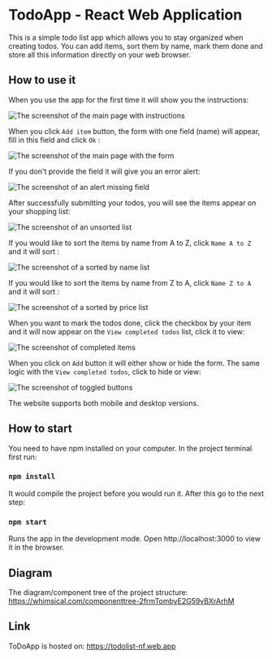 # TodoApp - React Web Application

This is a simple todo list app which allows you to stay organized when creating todos. You can add items, sort them by name, mark them done and store all this information directly on your web browser.

## How to use it 
When you use the app for the first time it will show you the instructions:

![The screenshot of the main page with instructions](https://github.com/FeNatalia/todo-list-testing/blob/main/src/assets/screenshots/welcome.jpg)

When you click `Add item` button, the form with one field (name) will appear, fill in this field and click `Ok` :

![The screenshot of the main page with the form](https://github.com/FeNatalia/todo-list-testing/blob/main/src/assets/screenshots/form.jpg)

If you don't provide the field it will give you an error alert:

![The screenshot of an alert missing field ](https://github.com/FeNatalia/todo-list-testing/blob/main/src/assets/screenshots/alertMissing.jpg)

After successfully submitting your todos, you will see the items appear on your shopping list: 

![The screenshot of an unsorted list](https://github.com/FeNatalia/todo-list-testing/blob/main/src/assets/screenshots/unsorted.jpg)

If you would like to sort the items by name from A to Z, click `Name A to Z` and it will sort :

![The screenshot of a sorted by name list](https://github.com/FeNatalia/todo-list-testing/blob/main/src/assets/screenshots/sortNameAZ.jpg)

If you would like to sort the items by name from Z to A, click `Name Z to A` and it will sort :

![The screenshot of a sorted by price list](https://github.com/FeNatalia/todo-list-testing/blob/main/src/assets/screenshots/sortNameZA.jpg)

When you want to mark the todos done, click the checkbox by your item and it will now appear on the `View completed todos` list, click it to view: 

![The screenshot of completed items](https://github.com/FeNatalia/todo-list-testing/blob/main/src/assets/screenshots/completed.jpg)

When you click on `Add` button it will either show or hide the form. The same logic with the `View completed todos`, click to hide or view: 

![The screenshot of toggled buttons ](https://github.com/FeNatalia/todo-list-testing/blob/main/src/assets/screenshots/toggled.jpg)

The website supports both mobile and desktop versions.

## How to start 

You need to have npm installed on your computer. In the project terminal first run:

### `npm install`

It would compile the project before you would run it. After this go to the next step:

### `npm start`

Runs the app in the development mode.
Open http://localhost:3000 to view it in the browser.

## Diagram

The diagram/component tree of the project structure: 
https://whimsical.com/componenttree-2frmTombyE2G59vBXrArhM

## Link

ToDoApp is hosted on: https://todolist-nf.web.app

